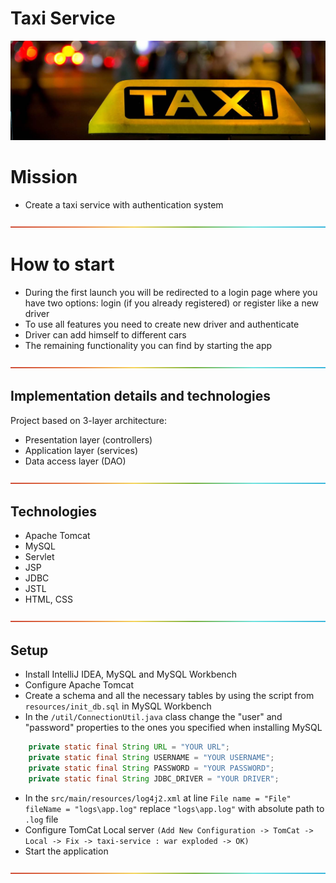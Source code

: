 # Taxi Service
![image](src/main/resources/images/taxi.jpg)

# Mission
* Create a taxi service with authentication system

![line](src/main/resources/images/rainbow.png)
# How to start
* During the first launch you will be redirected to a login page where you have two options: login (if you already registered)
  or register like a new driver
* To use all features you need to create new driver and authenticate
* Driver can add himself to different cars
* The remaining functionality you can find by starting the app

![line](src/main/resources/images/rainbow.png)
## Implementation details and technologies
Project based on 3-layer architecture:
* Presentation layer (controllers)
* Application layer (services)
* Data access layer (DAO)

![line](src/main/resources/images/rainbow.png)
## Technologies 
* Apache Tomcat
* MySQL
* Servlet
* JSP
* JDBC
* JSTL
* HTML, CSS

![line](src/main/resources/images/rainbow.png)
## Setup
* Install IntelliJ IDEA, MySQL and MySQL Workbench
* Configure Apache Tomcat
* Create a schema and all the necessary tables by using the script from `resources/init_db.sql` in MySQL Workbench
* In the `/util/ConnectionUtil.java` class change the "user" and "password" properties to the ones you specified when installing MySQL
```java
    private static final String URL = "YOUR URL";
    private static final String USERNAME = "YOUR USERNAME";
    private static final String PASSWORD = "YOUR PASSWORD";
    private static final String JDBC_DRIVER = "YOUR DRIVER";
```
* In the `src/main/resources/log4j2.xml` at line `File name = "File" fileName = "logs\app.log"` replace `"logs\app.log"` with absolute path to `.log` file
* Configure TomCat Local server `(Add New Configuration -> TomCat -> Local -> Fix -> taxi-service : war exploded -> OK)`
* Start the application

![line](src/main/resources/images/rainbow.png)
